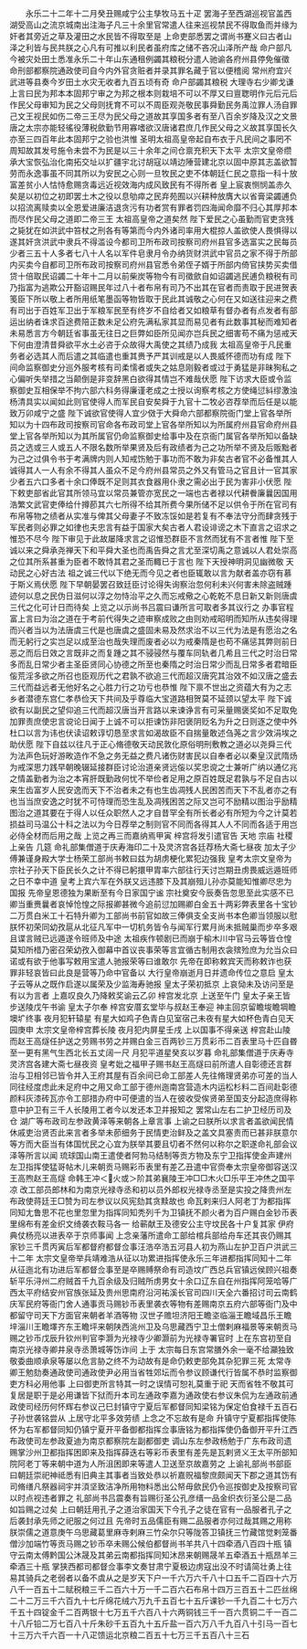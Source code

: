 <!-- { "loadSidebar": true } -->
　　永乐二十二年十二月癸丑赐咸宁公主孳牧马五十疋  罢海子至西湖巡视官盖西湖受高山之流京城南出注海子凡三十余里官常遣人往来巡视禁民不得取鱼而并缘为奸者其旁近之草及灌田之水民皆不得取至是  上命吏部悉罢之谓尚书蹇义曰古者山泽之利皆与民共朕之心凡有可推以利民者虽府库之储不吝况山泽所产哉  命户部凡今被灾处田土悉准永乐二十年山东通租例蠲其粮税分遣人驰谕各府州县停免催徵  命刑部都察院通政使司自今内外官贪赃者并录其罪名藏于官以便稽阅  常州府宜兴武进等县奏今岁田土水灾无收者九百五顷有奇  命户部蠲其粮税  大理寺右少卿戈谦上言曰民为邦本本固邦宁审之为邦之根本则栽培不可以不厚又曰亶聦明作元后元后作民父母审知为民之父母则抚育不可以不周臣观尧敬民事舜勤民务禹泣罪人汤自罪己文王视民如伤二帝三王尽为民父母之道故其享国多者有至八百余岁降及汉之文景唐之太宗亦能轻徭役薄税歛勤节用寡嗜欲汉唐诸君庶几作民父母之义故其享国长久亦至三四百年此本固邦宁之验也洪惟  圣明太祖高皇帝起自布衣于凡民间之事罔不周知故其发号施令未尝不为民是以三十余年之间仓禀充积天下太平  太宗文皇帝缵承大宝恢弘治化南拓交址以扩疆宇北讨胡寇以靖边陲营建北京以固中原其志盖欲暂劳而永逸事虽不同其所以为安民之心则一旦牧民之吏不体朝廷仁民之意指一科十放富差贫小人怙恃愈赐贪毒远近视效海内成风致民有不得所者  皇上宸衷恻悯盖赤久矣是以初位之初即罢土木之役以息劬瘁之民弃苑囿以兴耕种放膺大以省膏梁蠲逋负以招流离赎卖以全恩爱进廉洁退贪污有功者赏有罪者罚四海闻命靡不归心其厚邦本而尽作民父母之道即二帝三王  太祖高皇帝之道矣然  陛下爱民之心虽勤而官吏贪残之毙犹在如洪武中笞杖之刑各有等第而今内外诸司率用大棍掠人盖欲使人畏惧得以遂其奸贪洪武中隶兵不得滥设今都司卫所布政司按察司府州县官多选富实之民每员少者三五十人多者七八十人名以军件皂隶月令办纳货财洪武中官员之家不得于所部内买卖今自都司卫所布政司按察司府州县官悉令弟侄子婿于所部内倚官挟势买卖借贷十倍取民诏蠲二十年十二月以前柴炭等物今有司徵歛自如诏蠲逃民逋负粮税有司乃指富为逃欺公开豁诏赐民年过八十者布帛有司乃不出其在官者而责取于民进贺表笺臣下所以敬上者所用纸笔墨函等物皆取于民此其诚敬之心何在又如送往迎来之费有司出于百姓军卫出于军粮军民至有终岁不自给者又如粮草有督办者有点发者有部运出纳者诛求百途费陪正数未足公府先满私家其显而易见者有此数事其秘而难知者未易悉言方今朝廷省事虽无往日之巨弊如臣所见闻亦岂兵民之细害苟不痛为惩戒天下何由澄清昔舜欲平水土必咨于众故得大禹使之其绩乃成我  太祖高皇帝于凡民重务者必选其人而后遣之其临遣也重其赉予严其训戒是以人畏威怀德而功有成  陛下间命监察御史分巡外服考核有司柔懦者或失之姑息刚毅者或过于勇猛是非昧狥私之心偏听失举措之当颠倒是非变辞黑白欲得其情岂不难哉伏愿  陛下访求大臣或令监察御史互相保举不拘六部六科务得廉谨老成之士授以询察考核之方使绳愆紏缪激浊杨清具实以闻如此则官使得人而军民自安矣舜于九官十二牧必咨荐举而后任是以能致万卯咸宁之盛  陛下诚欲官使得人宜少傚于大舜命六部都察院衙门堂上官各举所知以为十四布政司按察司官命各布政司堂上官各举所知以为所属府州县官命府州县堂上官各举所知以为其所属官仍命监察御史给事中及在京衙门属官各举所知以备缺员之选或三人或五人不限名数所举果贤及后有政绩者为己之功所举不贤及后贩黜者为己之过俱令书于考满牌内则人知戒饬勉于事功而不敢为非矣古者官不必备惟其人诚得其人一人有余不得其人虽众不足今府州县常员之外又有管马之官且计一官其家少者五六口多者十余口俸既不足则其衣食器用仆隶之需必出于民为害非小伏愿  陛下敕吏部省此官其所领马宜以常员兼管亦宽民之一端也古者禄以代耕餋廉曩因国用浩繁文武官吏俸给什撙莭其六七所得不给其所费今果所储不足以供令于所在官司有布帛等物之绩者从实准与俾其父母妻子不致冻馁如是若复有不奉法守分而肆贪残于军民者则必罪之如律也夫忠言有益于国家大矣古者人君设诽谤之木下直言之诏求之惟恐不尽今  陛下审见于此故屡降求言之诏惟恐群臣不言然而犹有不言者惟  陛下至诚以来之舜承尧禅天下和平舜大圣也而禹告舜之言尤至深切禹之意诚以人君处崇高之位其所系甚重为臣者不敢恃其君之圣而輙已于言也  陛下天授神明洞见幽微敬  天动民之心好古法  祖之诚三代以下绝无而今见之者也臣辄敢以言为献者盖亦窃有慕于斯义焉伏愿  陛下早朝晏罢召致廷臣讨论得失询察治忽何利未兴何害未除盗贼踵迹何以息之民伪日滋何以淳之勿恃治平之久而忘戒儆之心乾乾不息日新又新则唐虞三代之化可计日而待矣  上览之以示尚书吕震曰谦所言可取者多其议行之  办事官程富上言曰为治之道在于考前代得失之迹审察成败之由则劝戒昭明而知所从违矣得理而兴者当以为法唐虞三代是也唐虞之盛固未易及然求治不以三代为法是有愿治之名而无躬行之实岂足以成至治也哉失理而废者必以为戒秦隋是也苟不痛惩其弊则前日恶之而后日效之言既非之而复踵之其不骎骎然与覆车同轨者几希且三代之时治日常多而乱日常少者主圣臣贤同心协德之所至也秦隋之时治日常少而乱日常多者君暗臣侫荒淫多欲之所召也臣观历代之君孰不欲追三代而超汉唐究其治效不如汉唐之盛去三代而益远者无他好名之心胜力行之功亏也恭惟  陛下禀不世出之资蕴大有为之志乡者潜德东宫仁孝恭俭天下共间及乎尊临大宝道路相贺莫不延颈以望太平  陛下诚欲有以副民之望仰追三代而超汉唐当开言路以来谏诤言有可采量赐褒奖如不足取免加罪责庶使忠言谠论日闻于上诚不可以拒谏饬非阳褒阴贬名为升之日则逐之使中外杜口以言为讳也伏读诏敕谆切恳至求言如渴故臣不自揣量敢述刍荛之言少效涓埃之助伏愿  陛下自兹以往凡于正心脩德敬天动民敦化原俗明刑敷教之道必以尧舜三代为法声色玩好游畋造作不急之务无益之费凡诸伤财害民以自奉者必以秦皇汉武隋炀为戒深思力践早朝晚辍延接群臣讨论治道亲贤远侫以奖忠谠之士兼听广纳以通亿兆之情盖勤者为治之本宵肝既勤政何忧不举俭者足用之原百姓既足君孰与不足自古以来生齿富岁人民安逸而天下不治者未之有也生齿凋残人民困苦而天下不乱者亦之有也当当庶安逸之时犹不可恃理而恐生乱及凋残困苦之际又岂可不励精以图治乎励精图治之道其要在于得人以任众职然人之才自昔罕全有所长者必有所短为今之计莫若损益司马温公十科之法以为今日荐举之制则官不同而各得其人人不同而各适于用岂必侍全材而后用之哉  上览之再三而嘉纳焉甲寅  梓宫将发引遣官告  天地  宗庙  社稷  上亲告  几筵  命礼部集僧道于庆寿海印二十及灵济宫各廷荐杨大斋七昼夜  加太子少傅兼谨身殿大学士杨荣工部尚书敕曰兹为胡虏梗化累犯边强我  皇考太宗文皇帝为  宗社子孙天下臣民长久之计不得已躬擐甲胄率六部往行天讨岂期丑虏畏威远遁班师之日不幸中道  皇考上宾六军在外朕又远违膝下及其崩殂儿孙亦莫能知惟卿尽忠为国报  先帝皇恩德独为果断至有今日家国宁谧  宗社奠安今辰奏告忽思至此实感不已卿当重赉曩者哀悼怆惶之际报卿甚微今追前愆加赐卿白金五十两彩弊表里各十宝钞二万贯白米工十石特升卿为工部尚书前官如故三俸俱支全支尚书本色卿当领服以慰朕怀初荣同幼孜扈从北征凡军中一切机务皆令与闻军行累月尚未抵贼巢而步卒多艰且谍言贼已远遁遂令班师及中途  太祖疾作顿剧已而崩于榆木川中官马云等皆仓惶莫知所棤乃密召荣幼孜入御幕中首议丧事荣等言宜循古制用衣衾殡殓庶为允当众曰诺或有欲于他事写敕用宝遣人驰报荣等曰谁敢尔  先帝在即称敕宾天而称敕诈也获罪非轻哀皆曰此良是营等乃命中官备以  大行皇帝崩逝月日并遗命传位之意启  皇太子云等从之既作启遂以属荣及少监海寿驰报  皇太子荣初抵京  上哀恸未及访问至是有以为言者  上嘉叹良久乃降敕奖谕云乙卯  梓宫发北京  上送至午门  皇太子亲王皆步送陵戊午书谕  皇太子尔奉  梓宫安厝玄堂毕与叔赵王奉迎  神主回京留瞻埈瞻堈瞻墺圹终事  夜月犯轩辕星  有星大如鸡子色青白见室宿己未夜有星大如杯色青白见天园庚申  太宗文皇帝梓宫葬长陵  夜月犯内屏星壬戌  上以国事不得亲送  梓宫赴山陵而赵王高燧任护送之劳赐书劳之并赐白金三百两钞三万贯彩币二百表里马十匹自昬至一更有黑气生西北长五丈阔一尺  月犯平道星癸亥以岁暮  命礼部集僧道于庆寿寺灵济宫各建大斋七昼夜资  皇考妣之福甲子赐书赵王高燧曰前所遣人自彰德还言群治与卫相邻已皆令并入王府其屋有百余间已命工部差人先往脩理贤弟亦可差的当人同往经度虑此未足府中之用又命工部于德州迤南宫营造木内运松杉料二百间赴彰德颜料灰漆砖瓦亦令工部措办府中可便遣的当人在彼收受俟贤弟至国支分起造庶得称意中护卫有三千人长陵用工者今以发还本卫并报知之  罢常山左右二护卫经历司及仓  湖广等布政司左参政黄泽等来朝各上章言事  上谕之曰朕所以求言者盖欲闻民情休戚吏治贤否此来言者多举未莭细务于民情吏治鲜及之盖文具塞责而已甚非朕意尔等方而大臣当有体国忧民之心宜为朕举其要且切者不然何以称尔之职遂命礼部会议泽等所言以闻  琉球国山南王遣使者阿勃马结制等贡方物及东宁卫指挥使金声建州左卫指挥使猛哥帖木儿来朝贡马赐彩币表里有差乙丑遣中官赍奉太宗皇帝御容送汉王高煦赵王高燧  命韩王冲＜火或＞阶其弟襄陵王冲□□木火□乐平王冲烋之国平凉  改工部员郎林和为南京光禄寺丞和初以员外郎权光禄寺丞至是实投之降贵州左布政使蒋廷王□赞为司左参议以风宪劾其贪黩故也  命瓦剌来归人阿老丁为都指挥同知尢鲁思不花也里忽里为指挥同知秃列千为卫镇抚不颜火者为百户赐白金钞币表里绵布有差金织文绮袭衣鞍马各一  给蕲献王及德安公主守坟民各十户复其家  伊府典仗杨亮以进表卒于京师事闻  上念亲藩所遣命工部给棺兵部给舟车还其丧仍赐其家钞三千贯丙寅后军都督府都督佥事汪浩卒浩五河县人初为燕山左护卫百户洪武三十二年  太宗文皇帝举兵靖难浩从征以功累进指挥使永乐三年进都指挥同知十二年从征迤北有功进后军都督佥事至是卒赐赙祭命有司造坟广西总兵官镇远侯顾兴祖奏斩平乐浔州二府贼首千九百余级及归贼所虏男女十余口辽东自在州指挥阿笼哈等广西太平府结安州官族张延及贵州思南府沿河祐溪长官司四川天全六番招讨司云南鹤庆军民府等衙门舍人通事贡马赐钞币表里袭衣等物有差赐南京五府六部等衙门及中都留守司天下方面官来朝者羊酒等物  汉世子赡坦济阳王瞻垐临淄王瞻域昌乐王瞻垶淄川王瞻墿齐东王瞻坪来朝陕西洮州卫及乌思藏西宁卫土僧剌麻福景等来朝贡马赐之钞币戊辰升钦州判官李灏为光禄寺少卿灏前为光禄寺署官时  上在东宫初至自南京光禄寺卿井泉寺丞萧城等饬诈间  上于  太宗每日东宫常膳外余一毫不给灦独致敬委曲顺承泉等屡以危言胁之终不为动故有是命仍敕吏部免其杂犯罪三死  太常寺卿王勉劾奏通政使司通政使尹必用当省牲郊坛而令参议顾谦代行皆属不恭时监察御吏方科必用他事  上曰御吏所言特其一时之误情可恕礼莫重于祀  天而省牲不敬其可复居是职于是必用谦皆下狱而升本司左通政李嘉为通政使右参议朱侃为左通政前通政使司经历何怀辉右参议己巳封镇守宁夏后军都督同知梁铭为保定伯食禄千五百石子孙世袭铭尝从  上居守北平多效劳绩  上念之不忘故有是命  升镇守宁夏都指挥使陈怀为右军都督同知仍镇宁夏开平备御都指挥佥事唐铭为都指挥使仍备御开平升江西布政使司左参政夏迪为南京都察院左副都御吏  调山东左参政杨勉于广东布政司遗赐掌沙州卫都指挥困即来及指挥薛迭右等彩币表里有差先是瓦剌贤义王太平所部知院阿老丁等来朝中道为人所沮困即来等遣人卫送至京故嘉劳之  上谕礼部尚书部臣曰朝廷崇祀神祗悉有旧典主其事者当致处恭以祈嘉贶福黎庶颇闻天下郡之道其饬有司脩缮凡祭器祠宇并湏坚致洁净所用物料悉出公帑毋歛民仍令巡按御史及按察司官以时点视违者罪之  礼部尚书吕震奏有旨赐衍圣公孔彦缙一品金织衣衍圣公是二品如旨赐之过矣  上曰朝廷用孔子之道治家国天下今孔子之徒在官有一品服者孔子之后袭封承先师之祀服之何过且  先帝时五品儒臣有赐二品服者亦何过哉其赐之用称朕崇儒之道意庚午乌思藏葛里麻寺剌麻三竹朵尔只等陇答卫镇抚三竹藏馆觉剌笼番僧沙加端竹等贡马赐之钞币卒未赐公候伯都督尚书羊共八十四牵酒八百四十瓶  镇守云南太傅黔国公沐晟及其弟云南都指挥同知沐昂来朝赐晟羊五牵酒五十瓶昂羊三牵酒三十瓶  掌狭西都司都督佥事李文奏甘肃宁夏极边虏寇出没不时请简壮勇上往易其骑兵之老弱者以备不虞从之是岁天下户一千六万六千八十口五千二百四十六万八千一百五十二赋税粮三千二百六十万一千二百六石布帛十四万三百五十二匹丝绵二十二万三千六百九十七斤绵花绒六万九千五百七十五斤课钞一千九百二十七万六千五十四锭金千二百两银十七万五千六百八十六两铜钱三千一百六贯铜二千一百二十八斤铅二万七百八十斤朱砂千五百九十五斤盐一百六万八千九百八十引马一百七十三万六千六百一十八疋馈运北京粮二百五十七万三千五百八十三石
